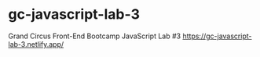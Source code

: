 # gc-javascript-lab-3
Grand Circus Front-End Bootcamp JavaScript Lab #3
https://gc-javascript-lab-3.netlify.app/
